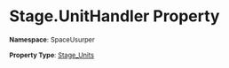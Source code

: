 # Stage.UnitHandler Property

<small>**Namespace**: SpaceUsurper</small>

<small>**Property Type**: [Stage_Units](../Stage_Units.md)</small>

